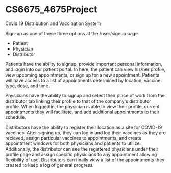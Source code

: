 # CS6675_4675Project

Covid 19 Distribution and Vaccination System

Sign-up as one of these three options at the /user/signup page
- Patient
- Physician
- Distributor

Patients have the ability to signup, provide important personal information, and login into our patient portal.
In here, the patient can view his/her profile, view upcoming appointments, or sign up for a new appointment.
Patients will have access to a list of appointments determined by location, vaccine type, dose, and time.

Physicians have the ability to signup and select their place of work from the distributor tab linking their
profile to that of the company's distributor profile. When logged in, the physician is able to view their profile,
current appointments they will facilitate, and add additional appointments to their schedule.

Distributors have the ability to register their location as a site for COVID-19 vaccines. After signing up, they can
log in and log their vaccines as they are recieved, assign particular vaccines to appointments, and create appointment
windows for both physicians and patients to utilize. Additionally, the distributor can see the registered physicians
under their profile page and assign specific physicians to any appointment allowing flexibility of use. Distributors 
can finally view a list of the appointments they created to keep a log of general progress.
